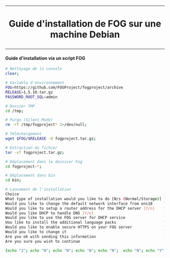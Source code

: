 ----------------------------------------------------------------------------------------------------------------------------
# <p align='center'>Guide d'installation de FOG sur une machine Debian </p>

----------------------------------------------------------------------------------------------------------------------------
#### Guide d'installation via un script FOG
```bash
# Nettoyage de la console
clear;

# Variable d'environnement
FOG=https://github.com/FOGProject/fogproject/archive
RELEASE=1.5.10.tar.gz
PASSWORD_ROOT_SQL=admin

# Dossier TMP
cd /tmp;

# Purge (Silent Mode)
rm -rf /tmp/fogproject* 2>/dev/null;

# Téléchargement
wget $FOG/$RELEASE -O fogproject.tar.gz;

# Extraction du fichier
tar -xf fogproject.tar.gz;

# Déplacement dans le dosssier Fog
cd fogproject-*;

# Déplacement dans bin
cd bin;

# Lancement de l'installation
Choice                                                                : 2
What type of installation would you like to do [N/s (Normal/Storage)] ? N
Would you like to change the default network interface from ens18     ? N
Would you like to setup a router address for the DHCP server [Y/n]    ? N
Would you like DHCP to handle DNS [Y/n]                               ? N
Would you like to use the FOG server for DHCP service                 ? N
Uou like to install the additional language packs                     ? Y
Would you like to enable secure HTTPS on your FOG server              ? N
Would you like to change it                                           ? N
Are you ok with sending this information                              ? Y
Are you sure you wish to continue                                     ? Y

(echo "2"; echo "N"; echo "N"; echo "N"; echo "N";  echo "N"; echo "Y"; echo "N"; echo "N"; echo "Y"; echo "Y"; echo "y"; echo "$PASSWORD_ROOT_SQL") | ./installfog.sh;
```

